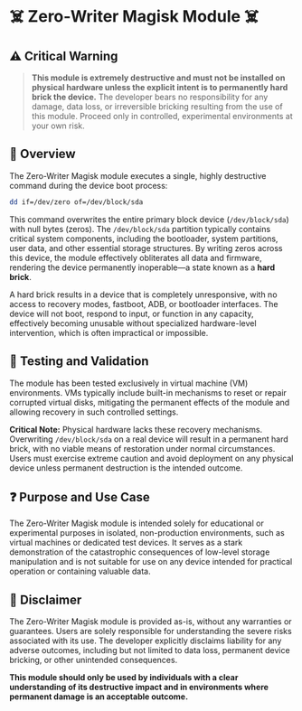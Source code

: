 # ☠️ Zero-Writer Magisk Module ☠️

## ⚠️ Critical Warning

> **This module is extremely destructive and must not be installed on physical hardware unless the explicit intent is to permanently hard brick the device.** The developer bears no responsibility for any damage, data loss, or irreversible bricking resulting from the use of this module. Proceed only in controlled, experimental environments at your own risk.

## 📝 Overview

The Zero-Writer Magisk module executes a single, highly destructive command during the device boot process:

```bash
dd if=/dev/zero of=/dev/block/sda
```

This command overwrites the entire primary block device (`/dev/block/sda`) with null bytes (zeros). The `/dev/block/sda` partition typically contains critical system components, including the bootloader, system partitions, user data, and other essential storage structures. By writing zeros across this device, the module effectively obliterates all data and firmware, rendering the device permanently inoperable—a state known as a **hard brick**.

A hard brick results in a device that is completely unresponsive, with no access to recovery modes, fastboot, ADB, or bootloader interfaces. The device will not boot, respond to input, or function in any capacity, effectively becoming unusable without specialized hardware-level intervention, which is often impractical or impossible.

## 🔬 Testing and Validation

The module has been tested exclusively in virtual machine (VM) environments. VMs typically include built-in mechanisms to reset or repair corrupted virtual disks, mitigating the permanent effects of the module and allowing recovery in such controlled settings. 

**Critical Note:** Physical hardware lacks these recovery mechanisms. Overwriting `/dev/block/sda` on a real device will result in a permanent hard brick, with no viable means of restoration under normal circumstances. Users must exercise extreme caution and avoid deployment on any physical device unless permanent destruction is the intended outcome.

## ❓ Purpose and Use Case

The Zero-Writer Magisk module is intended solely for educational or experimental purposes in isolated, non-production environments, such as virtual machines or dedicated test devices. It serves as a stark demonstration of the catastrophic consequences of low-level storage manipulation and is not suitable for use on any device intended for practical operation or containing valuable data.

## 📜 Disclaimer

The Zero-Writer Magisk module is provided as-is, without any warranties or guarantees. Users are solely responsible for understanding the severe risks associated with its use. The developer explicitly disclaims liability for any adverse outcomes, including but not limited to data loss, permanent device bricking, or other unintended consequences.

**This module should only be used by individuals with a clear understanding of its destructive impact and in environments where permanent damage is an acceptable outcome.**
